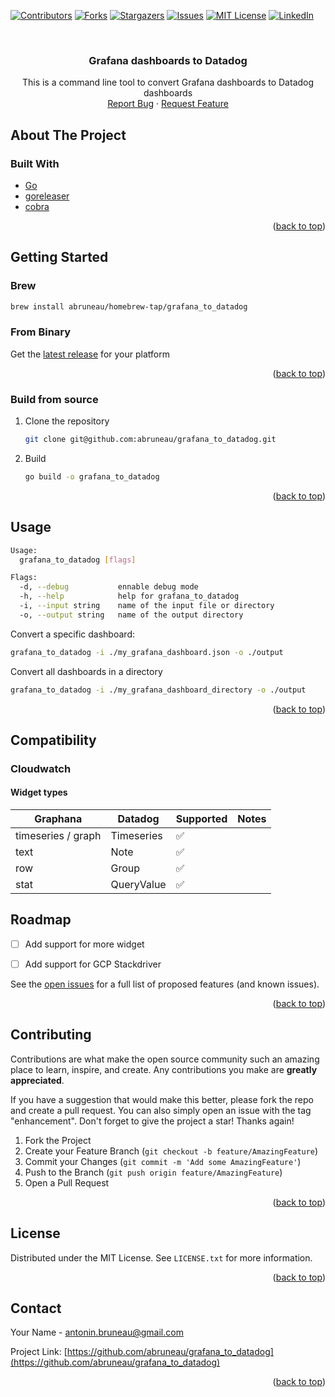 <a name="readme-top"></a>

[![Contributors][contributors-shield]][contributors-url]
[![Forks][forks-shield]][forks-url]
[![Stargazers][stars-shield]][stars-url]
[![Issues][issues-shield]][issues-url]
[![MIT License][license-shield]][license-url]
[![LinkedIn][linkedin-shield]][linkedin-url]



<!-- PROJECT LOGO -->
<br />
<div align="center">
<h3 align="center">Grafana dashboards to Datadog</h3>

  <p align="center">
    This is a command line tool to convert Grafana dashboards to Datadog dashboards
    <br />
    <a href="https://github.com/abruneau/grafana_to_datadog/issues">Report Bug</a>
    ·
    <a href="https://github.com/abruneau/grafana_to_datadog/issues">Request Feature</a>
  </p>
</div>

<!-- ABOUT THE PROJECT -->
## About The Project
### Built With

* [Go](https://go.dev/)
* [goreleaser](https://goreleaser.com/)
* [cobra](https://github.com/spf13/cobra)

<p align="right">(<a href="#readme-top">back to top</a>)</p>



<!-- GETTING STARTED -->
## Getting Started

### Brew

```sh
brew install abruneau/homebrew-tap/grafana_to_datadog
```



### From Binary

Get the [latest release](https://github.com/abruneau/grafana_to_datadog/releases) for your platform

<p align="right">(<a href="#readme-top">back to top</a>)</p>


### Build from source

1. Clone the repository
   ```sh
   git clone git@github.com:abruneau/grafana_to_datadog.git
   ```
2. Build
    ```sh
    go build -o grafana_to_datadog 
    ```

<p align="right">(<a href="#readme-top">back to top</a>)</p>

## Usage

```sh
Usage:
  grafana_to_datadog [flags]

Flags:
  -d, --debug           ennable debug mode
  -h, --help            help for grafana_to_datadog
  -i, --input string    name of the input file or directory
  -o, --output string   name of the output directory
```

Convert a specific dashboard:

```sh
grafana_to_datadog -i ./my_grafana_dashboard.json -o ./output
```

Convert all dashboards in a directory 

```sh
grafana_to_datadog -i ./my_grafana_dashboard_directory -o ./output
```

<p align="right">(<a href="#readme-top">back to top</a>)</p>

## Compatibility

### Cloudwatch

#### Widget types

| Graphana           | Datadog    | Supported | Notes |
| ------------------ | ---------- | --------- | ----- |
| timeseries / graph | Timeseries | ✅         |       |
| text               | Note       | ✅         |       |
| row                | Group      | ✅         |       |
| stat               | QueryValue | ✅         |


<!-- ROADMAP -->
## Roadmap

- [ ] Add support for more widget
- [ ] Add support for GCP Stackdriver


See the [open issues](https://github.com/abruneau/grafana_to_datadog/issues) for a full list of proposed features (and known issues).

<p align="right">(<a href="#readme-top">back to top</a>)</p>



<!-- CONTRIBUTING -->
## Contributing

Contributions are what make the open source community such an amazing place to learn, inspire, and create. Any contributions you make are **greatly appreciated**.

If you have a suggestion that would make this better, please fork the repo and create a pull request. You can also simply open an issue with the tag "enhancement".
Don't forget to give the project a star! Thanks again!

1. Fork the Project
2. Create your Feature Branch (`git checkout -b feature/AmazingFeature`)
3. Commit your Changes (`git commit -m 'Add some AmazingFeature'`)
4. Push to the Branch (`git push origin feature/AmazingFeature`)
5. Open a Pull Request

<p align="right">(<a href="#readme-top">back to top</a>)</p>



<!-- LICENSE -->
## License

Distributed under the MIT License. See `LICENSE.txt` for more information.

<p align="right">(<a href="#readme-top">back to top</a>)</p>



<!-- CONTACT -->
## Contact

Your Name - antonin.bruneau@gmail.com

Project Link: [https://github.com/abruneau/grafana_to_datadog](https://github.com/abruneau/grafana_to_datadog)

<p align="right">(<a href="#readme-top">back to top</a>)</p>



<!-- MARKDOWN LINKS & IMAGES -->
<!-- https://www.markdownguide.org/basic-syntax/#reference-style-links -->
[contributors-shield]: https://img.shields.io/github/contributors/abruneau/grafana_to_datadog.svg?style=for-the-badge
[contributors-url]: https://github.com/abruneau/grafana_to_datadog/graphs/contributors
[forks-shield]: https://img.shields.io/github/forks/abruneau/grafana_to_datadog.svg?style=for-the-badge
[forks-url]: https://github.com/abruneau/grafana_to_datadog/network/members
[stars-shield]: https://img.shields.io/github/stars/abruneau/grafana_to_datadog.svg?style=for-the-badge
[stars-url]: https://github.com/abruneau/grafana_to_datadog/stargazers
[issues-shield]: https://img.shields.io/github/issues/abruneau/grafana_to_datadog.svg?style=for-the-badge
[issues-url]: https://github.com/abruneau/grafana_to_datadog/issues
[license-shield]: https://img.shields.io/github/license/abruneau/grafana_to_datadog.svg?style=for-the-badge
[license-url]: https://github.com/abruneau/grafana_to_datadog/blob/master/LICENSE.txt
[linkedin-shield]: https://img.shields.io/badge/-LinkedIn-black.svg?style=for-the-badge&logo=linkedin&colorB=555
[linkedin-url]: https://linkedin.com/in/antoninbruneau